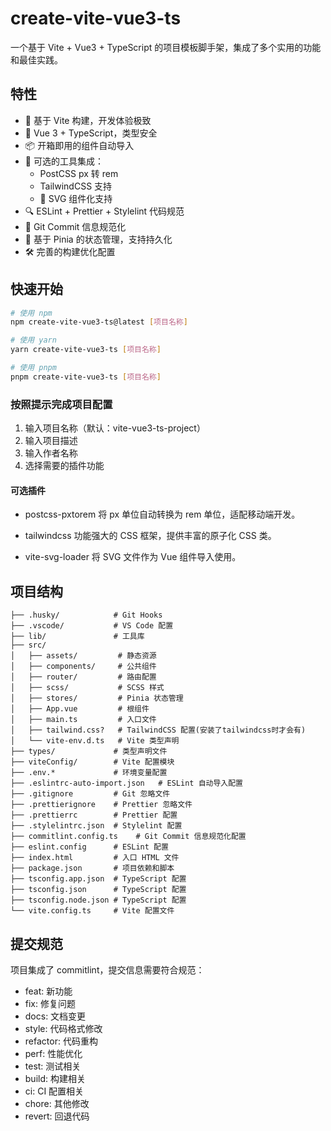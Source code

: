 # create-vite-vue3-ts

一个基于 Vite + Vue3 + TypeScript 的项目模板脚手架，集成了多个实用的功能和最佳实践。

## 特性

- 🚀 基于 Vite 构建，开发体验极致
- 💪 Vue 3 + TypeScript，类型安全
- 📦 开箱即用的组件自动导入
- 🎨 可选的工具集成：
  - PostCSS px 转 rem
  - TailwindCSS 支持
  - 🎯 SVG 组件化支持
- 🔍 ESLint + Prettier + Stylelint 代码规范
- 📝 Git Commit 信息规范化
- 💾 基于 Pinia 的状态管理，支持持久化
- 🛠 完善的构建优化配置

## 快速开始

```bash
# 使用 npm
npm create-vite-vue3-ts@latest [项目名称]

# 使用 yarn
yarn create-vite-vue3-ts [项目名称]

# 使用 pnpm
pnpm create-vite-vue3-ts [项目名称]
```

### 按照提示完成项目配置

1. 输入项目名称（默认：vite-vue3-ts-project）
2. 输入项目描述
3. 输入作者名称
4. 选择需要的插件功能

#### 可选插件

- postcss-pxtorem
将 px 单位自动转换为 rem 单位，适配移动端开发。

- tailwindcss
功能强大的 CSS 框架，提供丰富的原子化 CSS 类。

- vite-svg-loader
将 SVG 文件作为 Vue 组件导入使用。

## 项目结构

```plaintext
├── .husky/            # Git Hooks
├── .vscode/           # VS Code 配置
├── lib/               # 工具库
├── src/
│   ├── assets/         # 静态资源
│   ├── components/     # 公共组件
│   ├── router/         # 路由配置
│   ├── scss/           # SCSS 样式
│   ├── stores/         # Pinia 状态管理
│   ├── App.vue         # 根组件
│   ├── main.ts         # 入口文件
│   ├── tailwind.css?   # TailwindCSS 配置(安装了tailwindcss时才会有)
│   └── vite-env.d.ts   # Vite 类型声明
├── types/             # 类型声明文件
├── viteConfig/        # Vite 配置模块
├── .env.*             # 环境变量配置
├── .eslintrc-auto-import.json   # ESLint 自动导入配置
├── .gitignore         # Git 忽略文件
├── .prettierignore    # Prettier 忽略文件
├── .prettierrc        # Prettier 配置
├── .stylelintrc.json  # Stylelint 配置
├── commitlint.config.ts    # Git Commit 信息规范化配置
├── eslint.config      # ESLint 配置
├── index.html         # 入口 HTML 文件
├── package.json       # 项目依赖和脚本
├── tsconfig.app.json  # TypeScript 配置
├── tsconfig.json      # TypeScript 配置
├── tsconfig.node.json # TypeScript 配置
└── vite.config.ts     # Vite 配置文件
 ```

## 提交规范

项目集成了 commitlint，提交信息需要符合规范：

- feat: 新功能
- fix: 修复问题
- docs: 文档变更
- style: 代码格式修改
- refactor: 代码重构
- perf: 性能优化
- test: 测试相关
- build: 构建相关
- ci: CI 配置相关
- chore: 其他修改
- revert: 回退代码
